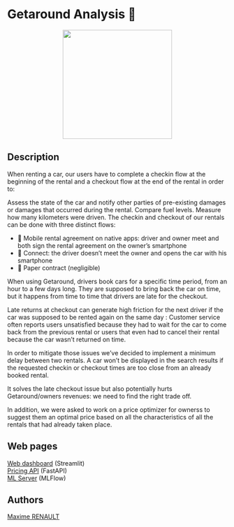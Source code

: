 # Getaround Analysis 🚗

<center><img src='https://lever-client-logos.s3.amazonaws.com/2bd4cdf9-37f2-497f-9096-c2793296a75f-1568844229943.png' height='250'></center>

## Description

When renting a car, our users have to complete a checkin flow at the beginning of the rental and a checkout flow at the end of the rental in order to:

Assess the state of the car and notify other parties of pre-existing damages or damages that occurred during the rental.
Compare fuel levels.
Measure how many kilometers were driven.
The checkin and checkout of our rentals can be done with three distinct flows:

- 📱 Mobile rental agreement on native apps: driver and owner meet and both sign the rental agreement on the owner’s smartphone
- 🛜 Connect: the driver doesn’t meet the owner and opens the car with his smartphone
- 📝 Paper contract (negligible)

When using Getaround, drivers book cars for a specific time period, from an hour to a few days long. They are supposed to bring back the car on time, but it happens from time to time that drivers are late for the checkout.

Late returns at checkout can generate high friction for the next driver if the car was supposed to be rented again on the same day : Customer service often reports users unsatisfied because they had to wait for the car to come back from the previous rental or users that even had to cancel their rental because the car wasn’t returned on time.

In order to mitigate those issues we’ve decided to implement a minimum delay between two rentals. A car won’t be displayed in the search results if the requested checkin or checkout times are too close from an already booked rental.

It solves the late checkout issue but also potentially hurts Getaround/owners revenues: we need to find the right trade off.

In addition, we were asked to work on a price optimizer for ownerss to suggest them an optimal price based on all the characteristics of all the rentals that had already taken place.

## Web pages

[Web dashboard](https://qxzjy-get-around-streamlit.hf.space/) (Streamlit)\
[Pricing API](https://qxzjy-get-around-fastapi.hf.space/docs) (FastAPI) \
[ML Server](https://qxzjy-get-around-mlflow.hf.space/#/experiments/1) (MLFlow)

## Authors

[Maxime RENAULT](https://github.com/qxzjy)